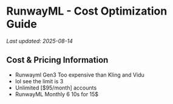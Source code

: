 # RunwayML - Cost Optimization Guide

*Last updated: 2025-08-14*

## Cost & Pricing Information

- Runwayml Gen3 Too expensive than Kling and Vidu
- lol see the limit is 3
- Unlimited [$95/month] accounts
- RunwayML Monthly 6 10s for 15$

